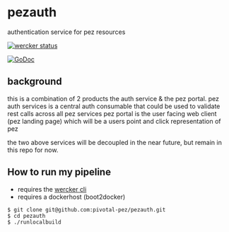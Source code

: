 # pezauth
authentication service for pez resources

[![wercker status](https://app.wercker.com/status/4ccfbbbb72ec786a0cc02dabc5de3f41/s/master "wercker status")](https://app.wercker.com/project/bykey/4ccfbbbb72ec786a0cc02dabc5de3f41)

[![GoDoc](https://godoc.org/github.com/pivotal-pez/pezauth?status.png)](http://godoc.org/github.com/pivotal-pez/pezauth)

## background
this is a combination of 2 products the auth service & the pez portal.
pez auth services is a central auth consumable that could be used to validate rest calls across all pez services
pez portal is the user facing web client (pez landing page) which will be a users point and click representation of pez

the two above services will be decoupled in the near future, but remain in this repo for now.

## How to run my pipeline
* requires the [wercker cli](http://devcenter.wercker.com/docs/using-the-cli/installing.html)
* requires a dockerhost (boot2docker)
```
$ git clone git@github.com:pivotal-pez/pezauth.git
$ cd pezauth
$ ./runlocalbuild
```






